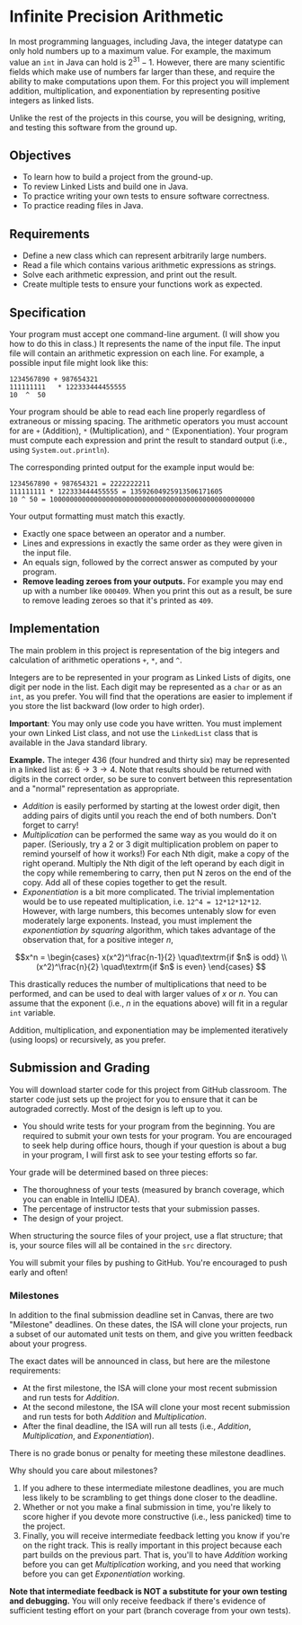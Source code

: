 # Infinite Precision Arithmetic

In most programming languages, including Java, the integer datatype can only hold numbers up to a maximum value. For example, the maximum value an `int` in Java can hold is $2^{31} - 1$. However, there are many scientific fields which make use of numbers far larger than these, and require the ability to make computations upon them. For this project you will implement addition, multiplication, and exponentiation by representing positive integers as linked lists. 

Unlike the rest of the projects in this course, you will be designing, writing, and testing this software from the ground up.

## Objectives

* To learn how to build a project from the ground-up. 
* To review Linked Lists and build one in Java.
* To practice writing your own tests to ensure software correctness.
* To practice reading files in Java.

## Requirements

* Define a new class which can represent arbitrarily large numbers.
* Read a file which contains various arithmetic expressions as strings.
* Solve each arithmetic expression, and print out the result.
* Create multiple tests to ensure your functions work as expected.

## Specification

Your program must accept one command-line argument. (I will show you how to do this in class.) It represents the name of the input file.
The input file will contain an arithmetic expression on each line. For example, a possible input file might look like this:

```
1234567890 + 987654321
111111111   * 122333444455555
10  ^  50
```

Your program should be able to read each line properly regardless of extraneous or missing spacing. The arithmetic operators you must account for are `+` (Addition), `*` (Multiplication), and `^` (Exponentiation). Your program must compute each expression and print the result to standard output (i.e., using `System.out.println`).

The corresponding printed output for the example input would be:

```
1234567890 + 987654321 = 2222222211
111111111 * 122333444455555 = 13592604925913506171605
10 ^ 50 = 100000000000000000000000000000000000000000000000000
```

Your output formatting must match this exactly.

* Exactly one space between an operator and a number.
* Lines and expressions in exactly the same order as they were given in the input file.
* An equals sign, followed by the correct answer as computed by your program.
* **Remove leading zeroes from your outputs.** For example you may end up with a number like `000409`. When you print this out as a result, be sure to remove leading zeroes so that it's printed as `409`.

## Implementation

The main problem in this project is representation of the big integers and calculation of arithmetic operations `+`, `*`, and `^`.

Integers are to be represented in your program as Linked Lists of digits, one digit per node in the list. Each digit may be represented as a `char` or as an `int`, as you prefer. You will find that the operations are easier to implement if you store the list backward (low order to high order).

**Important**: You may only use code you have written. You must implement your own Linked List class, and not use the `LinkedList` class that is available in the Java standard library.

**Example.** The integer 436 (four hundred and thirty six) may be represented in a linked list as: $6 \to 3 \to 4$. Note that results should be returned with digits in the correct order, so be sure to convert between this representation and
a "normal" representation as appropriate.

* *Addition* is easily performed by starting at the lowest order digit, then adding pairs of digits until you reach the end of both numbers. Don't forget to carry!
* *Multiplication* can be performed the same way as you would do it on paper. (Seriously, try a 2 or 3 digit multiplication problem on paper to remind yourself of how it works!) For each Nth digit, make a copy of the right operand. Multiply the Nth digit of the left operand by each digit in the copy while remembering to carry, then put N zeros on the end of the copy. Add all of these copies together to get the result.
* *Exponentiation* is a bit more complicated. The trivial implementation would be to use repeated multiplication, i.e. `12^4 = 12*12*12*12`. However, with large numbers, this becomes untenably slow for even moderately large exponents. Instead, you must implement the *exponentiation by squaring* algorithm, which takes advantage of the observation that, for a positive integer $n$,

$$x^n = \begin{cases}
x(x^2)^\frac{n-1}{2} \quad\textrm{if $n$ is odd} \\
(x^2)^\frac{n}{2} \quad\textrm{if $n$ is even}
\end{cases}
$$

This drastically reduces the number of multiplications that need to be performed, and can be used to deal with larger values of $x$ or $n$. You can assume that the exponent (i.e., $n$ in the equations above) will fit in a regular `int` variable.

Addition, multiplication, and exponentiation may be implemented iteratively (using loops) or recursively, as you prefer.

## Submission and Grading

You will download starter code for this project from GitHub classroom. The starter code just sets up the project for you to ensure that it can be autograded correctly. Most of the design is left up to you.

* You should write tests for your program from the beginning. You are required to submit your own tests for your program. You are encouraged to seek help during office hours, though if your question is about a bug in your program, I will first ask to see your testing efforts so far.

Your grade will be determined based on three pieces:

* The thoroughness of your tests (measured by branch coverage, which you can enable in IntelliJ IDEA).
* The percentage of instructor tests that your submission passes.
* The design of your project.

When structuring the source files of your project, use a flat structure; that is, your source files will all be contained in the `src` directory.

You will submit your files by pushing to GitHub. You're encouraged to push early and often!

### Milestones

In addition to the final submission deadline set in Canvas, there are two "Milestone" deadlines.
On these dates, the ISA will clone your projects, run a subset of our automated unit tests on them, and give you written feedback about your progress.

The exact dates will be announced in class, but here are the milestone requirements:

- At the first milestone, the ISA will clone your most recent submission and run tests for *Addition*.
- At the second milestone, the ISA will clone your most recent submission and run tests for both *Addition* and *Multiplication*.
- After the final deadline, the ISA will run all tests (i.e., *Addition*, *Multiplication*, and *Exponentiation*).

There is no grade bonus or penalty for meeting these milestone deadlines.

Why should you care about milestones?

1. If you adhere to these intermediate milestone deadlines, you are much less likely to be scrambling to get things done closer to the deadline.
2. Whether or not you make a final submission in time, you're likely to score higher if you devote more constructive (i.e., less panicked) time to the project.
3. Finally, you will receive intermediate feedback letting you know if you're on the right track. This is really important in this project because each part builds on the previous part. That is, you'll to have *Addition*  working before you can get *Multiplication* working, and you need that working before you can get *Exponentiation* working.

**Note that intermediate feedback is NOT a substitute for your own testing and debugging.** You will only receive feedback if there's evidence of sufficient testing effort on your part (branch coverage from your own tests).

